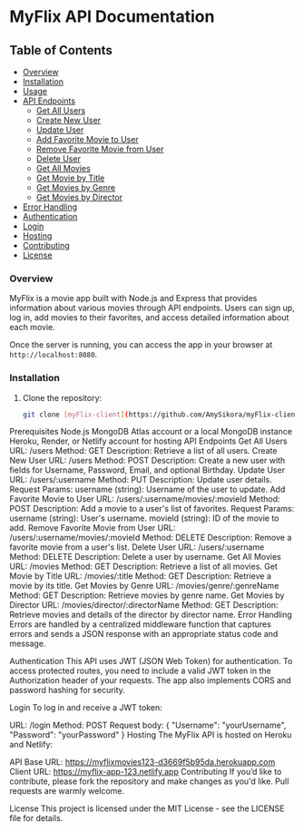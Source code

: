 # MyFlix API Documentation

## Table of Contents

- [Overview](#overview)
- [Installation](#installation)
- [Usage](#usage)
- [API Endpoints](#api-endpoints)
  - [Get All Users](#get-all-users)
  - [Create New User](#create-new-user)
  - [Update User](#update-user)
  - [Add Favorite Movie to User](#add-favorite-movie-to-user)
  - [Remove Favorite Movie from User](#remove-favorite-movie-from-user)
  - [Delete User](#delete-user)
  - [Get All Movies](#get-all-movies)
  - [Get Movie by Title](#get-movie-by-title)
  - [Get Movies by Genre](#get-movies-by-genre)
  - [Get Movies by Director](#get-movies-by-director)
- [Error Handling](#error-handling)
- [Authentication](#authentication)
- [Login](#login)
- [Hosting](#hosting)
- [Contributing](#contributing)
- [License](#license)

### Overview

MyFlix is a movie app built with Node.js and Express that provides information about various movies through API endpoints. Users can sign up, log in, add movies to their favorites, and access detailed information about each movie.

Once the server is running, you can access the app in your browser at `http://localhost:8080`.

### Installation

1. Clone the repository:
   ```bash
   git clone [myFlix-client](https://github.com/AmySikora/myFlix-client)

Prerequisites
Node.js
MongoDB Atlas account or a local MongoDB instance
Heroku, Render, or Netlify account for hosting
API Endpoints
Get All Users
URL: /users
Method: GET
Description: Retrieve a list of all users.
Create New User
URL: /users
Method: POST
Description: Create a new user with fields for Username, Password, Email, and optional Birthday.
Update User
URL: /users/:username
Method: PUT
Description: Update user details.
Request Params:
username (string): Username of the user to update.
Add Favorite Movie to User
URL: /users/:username/movies/:movieId
Method: POST
Description: Add a movie to a user's list of favorites.
Request Params:
username (string): User's username.
movieId (string): ID of the movie to add.
Remove Favorite Movie from User
URL: /users/:username/movies/:movieId
Method: DELETE
Description: Remove a favorite movie from a user's list.
Delete User
URL: /users/:username
Method: DELETE
Description: Delete a user by username.
Get All Movies
URL: /movies
Method: GET
Description: Retrieve a list of all movies.
Get Movie by Title
URL: /movies/:title
Method: GET
Description: Retrieve a movie by its title.
Get Movies by Genre
URL: /movies/genre/:genreName
Method: GET
Description: Retrieve movies by genre name.
Get Movies by Director
URL: /movies/director/:directorName
Method: GET
Description: Retrieve movies and details of the director by director name.
Error Handling
Errors are handled by a centralized middleware function that captures errors and sends a JSON response with an appropriate status code and message.

Authentication
This API uses JWT (JSON Web Token) for authentication. To access protected routes, you need to include a valid JWT token in the Authorization header of your requests. The app also implements CORS and password hashing for security.

Login
To log in and receive a JWT token:

URL: /login
Method: POST
Request body: { "Username": "yourUsername", "Password": "yourPassword" }
Hosting
The MyFlix API is hosted on Heroku and Netlify:

API Base URL: https://myflixmovies123-d3669f5b95da.herokuapp.com
Client URL: https://myflix-app-123.netlify.app
Contributing
If you’d like to contribute, please fork the repository and make changes as you'd like. Pull requests are warmly welcome.

License
This project is licensed under the MIT License - see the LICENSE file for details.
